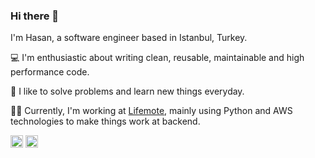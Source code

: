 ### Hi there 👋 

I'm Hasan, a software engineer based in Istanbul, Turkey.

:computer: I'm enthusiastic about writing clean, reusable, maintainable and high performance code. 

:memo: I like to solve problems and learn new things everyday. 

:man_technologist: Currently, I'm working at [Lifemote](https://github.com/lifemote), mainly using Python and AWS technologies to make things work at backend.

[<img src="https://cdn2.iconfinder.com/data/icons/social-media-2285/512/1_Twitter_colored_svg-32.png" alt="twitter" width="20"/>](https://twitter.com/preprocessin)
[<img src="https://cdn2.iconfinder.com/data/icons/social-media-2285/512/1_Linkedin_unofficial_colored_svg-32.png" alt="linkedin" width="20"/>](https://www.linkedin.com/in/hasantalhayazici/)

<!--
**hty8/hty8** is a ✨ _special_ ✨ repository because its `README.md` (this file) appears on your GitHub profile.

Here are some ideas to get you started:

- 🔭 I’m currently working on ...
- 🌱 I’m currently learning ...
- 👯 I’m looking to collaborate on ...
- 🤔 I’m looking for help with ...
- 💬 Ask me about ...
- 📫 How to reach me: ...
- 😄 Pronouns: ...
- ⚡ Fun fact: ...
-->
